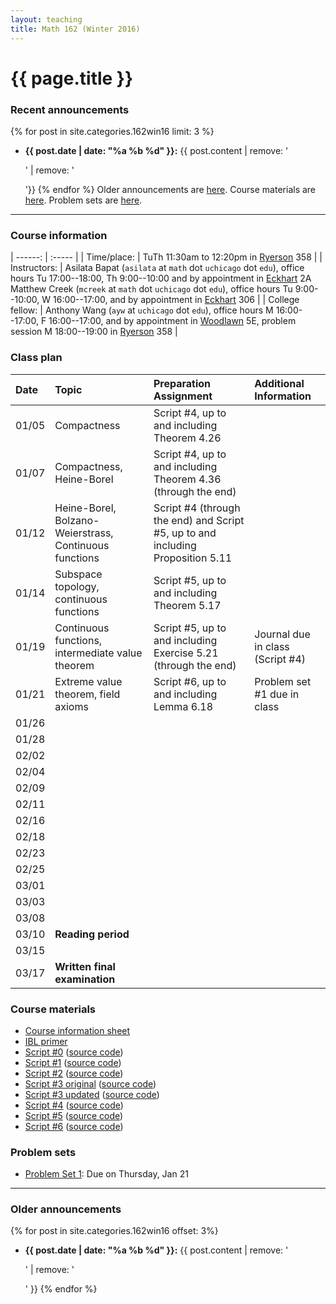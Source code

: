 ```yaml
---
layout: teaching
title: Math 162 (Winter 2016)
---
```



# {{ page.title }}

### Recent announcements
{% for post in site.categories.162win16 limit: 3 %}
* **{{ post.date | date: "%a %b %d" }}:** {{ post.content | remove: '<p>' | remove: '</p>'}}
{% endfor %}
Older announcements are [here](#older-announcements). Course materials are [here](#course-materials). Problem sets are [here](#problem-sets).

----

### Course information

<div class="infotable">

| ------:         | :-----                                                                                                                                                                                                                                                                                                    |
| Time/place:     | TuTh 11:30am to 12:20pm in [Ryerson][ry] 358                                                                                                                                                                                                                                                              |
| Instructors:    | Asilata Bapat (`asilata` at `math` dot `uchicago` dot `edu`), office hours Tu 17:00--18:00, Th 9:00--10:00 and by appointment in [Eckhart][eck] 2A<br/>Matthew Creek (`mcreek` at `math` dot `uchicago` dot `edu`), office hours Tu 9:00--10:00, W 16:00--17:00, and by appointment in [Eckhart][eck] 306 |
| College fellow: | Anthony Wang (`ayw` at `uchicago` dot `edu`), office hours M 16:00--17:00, F 16:00--17:00, and by appointment in [Woodlawn][wood] 5E, problem session M 18:00--19:00 in [Ryerson][ry] 358                                                                                                                                           |


[eck]: https://maps.uchicago.edu/?location=Eckhart+Hall
[wood]: https://maps.uchicago.edu/?location=5720+South+Woodlawn+Avenue
[ry]: https://maps.uchicago.edu/?location=Ryerson+Laboratory

</div>

### Class plan

<div class="classplan">

| Date  | Topic                                                  | Preparation Assignment                                                          | Additional Information           |
| :---  | :---                                                   | :---                                                                            | :---                             |
| 01/05 | Compactness                                            | Script #4, up to and including Theorem 4.26                                     |                                  |
| 01/07 | Compactness, Heine-Borel                               | Script #4, up to and including Theorem 4.36 (through the end)                   |                                  |
| 01/12 | Heine-Borel, Bolzano-Weierstrass, Continuous functions | Script #4 (through the end) and Script #5, up to and including Proposition 5.11 |                                  |
| 01/14 | Subspace topology, continuous functions                | Script #5, up to and including Theorem 5.17                                     |                                  |
| 01/19 | Continuous functions, intermediate value theorem       | Script #5, up to and including Exercise 5.21 (through the end)                  | Journal due in class (Script #4) |
| 01/21 | Extreme value theorem, field axioms                    | Script #6, up to and including Lemma 6.18                                       | Problem set #1 due in class      |
| 01/26 |                                                        |                                                                                 |                                  |
| 01/28 |                                                        |                                                                                 |                                  |
| 02/02 |                                                        |                                                                                 |                                  |
| 02/04 |                                                        |                                                                                 |                                  |
| 02/09 |                                                        |                                                                                 |                                  |
| 02/11 |                                                        |                                                                                 |                                  |
| 02/16 |                                                        |                                                                                 |                                  |
| 02/18 |                                                        |                                                                                 |                                  |
| 02/23 |                                                        |                                                                                 |                                  |
| 02/25 |                                                        |                                                                                 |                                  |
| 03/01 |                                                        |                                                                                 |                                  |
| 03/03 |                                                        |                                                                                 |                                  |
| 03/08 |                                                        |                                                                                 |                                  |
| 03/10 | **Reading period**                                     |                                                                                 |                                  |
| 03/15 |                                                        |                                                                                 |                                  |
| 03/17 | **Written final examination**                          |                                                                                 |                                  |

</div>

### Course materials

* [Course information sheet](documents/courseinfosheet.pdf)
* [IBL primer](documents/ibl.pdf)
* [Script #0](scripts/script_0_161.pdf) ([source code](scripts/script_0_161.tex))
* [Script #1](scripts/script_1_161.pdf) ([source code](scripts/script_1_161.tex))
* [Script #2](scripts/script_2_161.pdf) ([source code](scripts/script_2_161.tex))
* [Script #3 original](scripts/script_3_161_original.pdf) ([source code](scripts/script_3_161_original.tex))
* [Script #3 updated](scripts/script_3_161.pdf) ([source code](scripts/script_3_161.tex))
* [Script #4](scripts/script_4_161.pdf) ([source code](scripts/script_4_161.tex))
* [Script #5](scripts/script_5_161.pdf) ([source code](scripts/script_5_161.tex))
* [Script #6](scripts/script_6_161.pdf) ([source code](scripts/script_6_161.tex))

### Problem sets

* [Problem Set 1](problem_sets/ps1.pdf): Due on Thursday, Jan 21


----
### Older announcements
{% for post in site.categories.162win16 offset: 3%}
* **{{ post.date | date: "%a %b %d" }}:** {{ post.content | remove: '<p>' | remove: '</p>' }}
{% endfor %}

